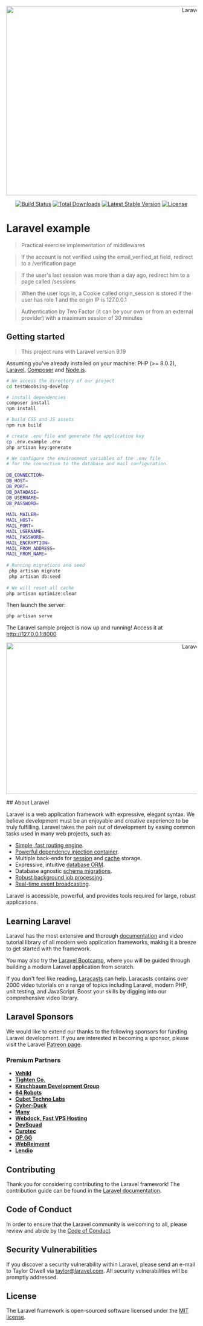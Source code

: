 <p align="center"><a href="#" target="_blank"><img src="https://i.postimg.cc/s2y1cwNv/image.png" width="1000" height="500" alt="Laravel Logo"></a></p>

<p align="center">
<a href="https://travis-ci.org/laravel/framework"><img src="https://travis-ci.org/laravel/framework.svg" alt="Build Status"></a>
<a href="https://packagist.org/packages/laravel/framework"><img src="https://img.shields.io/packagist/dt/laravel/framework" alt="Total Downloads"></a>
<a href="https://packagist.org/packages/laravel/framework"><img src="https://img.shields.io/packagist/v/laravel/framework" alt="Latest Stable Version"></a>
<a href="https://packagist.org/packages/laravel/framework"><img src="https://img.shields.io/packagist/l/laravel/framework" alt="License"></a>
</p>

# Laravel example 

> Practical exercise implementation of middlewares

> If the account is not verified using the email_verified_at field, redirect to a /verification page

> If the user's last session was more than a day ago, redirect him to a page called /sessions

> When the user logs in, a Cookie called origin_session is stored if the user has role 1 and the origin IP is 127.0.0.1

> Authentication by Two Factor (it can be your own or from an external provider) with a maximum session of 30 minutes

## Getting started

> This project runs with Laravel version 9.19

Assuming you've already installed on your machine: PHP (>= 8.0.2), [Laravel](https://laravel.com), [Composer](https://getcomposer.org) and [Node.js](https://nodejs.org).

``` bash
# We access the directory of our project
cd testWoobsing-develop

# install dependencies
composer install
npm install

# build CSS and JS assets
npm run build

# create .env file and generate the application key
cp .env.example .env
php artisan key:generate

# We configure the environment variables of the .env file 
# for the connection to the database and mail configuration.
  
DB_CONNECTION=
DB_HOST=
DB_PORT=
DB_DATABASE=
DB_USERNAME=
DB_PASSWORD=
  
MAIL_MAILER=
MAIL_HOST=
MAIL_PORT=
MAIL_USERNAME=
MAIL_PASSWORD=
MAIL_ENCRYPTION=
MAIL_FROM_ADDRESS=
MAIL_FROM_NAME=
  
# Running migrations and seed
 php artisan migrate
 php artisan db:seed
 
# We will reset all cache
php artisan optimize:clear
```

Then launch the server:

``` bash
php artisan serve
```

The Laravel sample project is now up and running! Access it at http://127.0.0.1:8000

<p align="center"><a href="https://jetstream.laravel.com/2.x/installation.html" target="_blank"><img src="https://i.ytimg.com/vi/9J_4xpJt3nM/maxresdefault.jpg" width="1000" height="400" alt="Laravel Logo"></a></p>
## About Laravel

Laravel is a web application framework with expressive, elegant syntax. We believe development must be an enjoyable and creative experience to be truly fulfilling. Laravel takes the pain out of development by easing common tasks used in many web projects, such as:

- [Simple, fast routing engine](https://laravel.com/docs/routing).
- [Powerful dependency injection container](https://laravel.com/docs/container).
- Multiple back-ends for [session](https://laravel.com/docs/session) and [cache](https://laravel.com/docs/cache) storage.
- Expressive, intuitive [database ORM](https://laravel.com/docs/eloquent).
- Database agnostic [schema migrations](https://laravel.com/docs/migrations).
- [Robust background job processing](https://laravel.com/docs/queues).
- [Real-time event broadcasting](https://laravel.com/docs/broadcasting).

Laravel is accessible, powerful, and provides tools required for large, robust applications.

## Learning Laravel

Laravel has the most extensive and thorough [documentation](https://laravel.com/docs) and video tutorial library of all modern web application frameworks, making it a breeze to get started with the framework.

You may also try the [Laravel Bootcamp](https://bootcamp.laravel.com), where you will be guided through building a modern Laravel application from scratch.

If you don't feel like reading, [Laracasts](https://laracasts.com) can help. Laracasts contains over 2000 video tutorials on a range of topics including Laravel, modern PHP, unit testing, and JavaScript. Boost your skills by digging into our comprehensive video library.

## Laravel Sponsors

We would like to extend our thanks to the following sponsors for funding Laravel development. If you are interested in becoming a sponsor, please visit the Laravel [Patreon page](https://patreon.com/taylorotwell).

### Premium Partners

- **[Vehikl](https://vehikl.com/)**
- **[Tighten Co.](https://tighten.co)**
- **[Kirschbaum Development Group](https://kirschbaumdevelopment.com)**
- **[64 Robots](https://64robots.com)**
- **[Cubet Techno Labs](https://cubettech.com)**
- **[Cyber-Duck](https://cyber-duck.co.uk)**
- **[Many](https://www.many.co.uk)**
- **[Webdock, Fast VPS Hosting](https://www.webdock.io/en)**
- **[DevSquad](https://devsquad.com)**
- **[Curotec](https://www.curotec.com/services/technologies/laravel/)**
- **[OP.GG](https://op.gg)**
- **[WebReinvent](https://webreinvent.com/?utm_source=laravel&utm_medium=github&utm_campaign=patreon-sponsors)**
- **[Lendio](https://lendio.com)**

## Contributing

Thank you for considering contributing to the Laravel framework! The contribution guide can be found in the [Laravel documentation](https://laravel.com/docs/contributions).

## Code of Conduct

In order to ensure that the Laravel community is welcoming to all, please review and abide by the [Code of Conduct](https://laravel.com/docs/contributions#code-of-conduct).

## Security Vulnerabilities

If you discover a security vulnerability within Laravel, please send an e-mail to Taylor Otwell via [taylor@laravel.com](mailto:taylor@laravel.com). All security vulnerabilities will be promptly addressed.

## License

The Laravel framework is open-sourced software licensed under the [MIT license](https://opensource.org/licenses/MIT).
